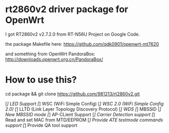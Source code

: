 rt2860v2 driver package for OpenWrt
========

I got RT2860v2 v2.7.2.0 from RT-N56U Project on Google Code.

the package Makefile here: https://github.com/qdk0901/openwrt-mt7620

and something from OpenWrt PandoraBox: http://downloads.openwrt.org.cn/PandoraBox/

How to use this?
========
cd package && git clone https://github.com/981213/rt2860v2.git

  [*]   LED Support
  [*]   WSC (WiFi Simple Config)
  [*]     WSC 2.0 (WiFi Simple Config 2.0)
  [*]   LLTD (Link Layer Topology Discovery Protocol)
  [*]   WDS
  [*]   MBSSID
  [*]     New MBSSID mode
  [*]   AP-CLient Support
  [*]   Carrier Detection support
  [*]   Read and set MAC from MTD/EEPROM
  [*]   Provide ATE testmode commands support
  [*]     Provide QA tool support
